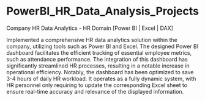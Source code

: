 # PowerBI_HR_Data_Analysis_Projects

Company HR Data Analytics - HR Domain [Power BI | Excel | DAX]

  Implemented a comprehensive HR data analytics solution within the company, utilizing tools such as Power BI and Excel. The designed Power BI dashboard facilitates the efficient tracking of essential employee metrics, such as attendance performance. The integration of this dashboard has significantly streamlined HR processes, resulting in a notable increase in operational efficiency. Notably, the dashboard has been optimized to save 3-4 hours of daily HR workload. It operates as a fully dynamic system, with HR personnel only requiring to update the corresponding Excel sheet to ensure real-time accuracy and relevance of the displayed information.
